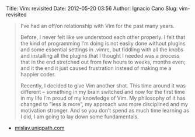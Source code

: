 Title: Vim: revisited
Date: 2012-05-20 03:56
Author: Ignacio Cano
Slug: vim-revisited

> I’ve had an off/on relationship with Vim for the past many years.
>
> Before, I never felt like we understood each other properly. I felt
> that the kind of programming I’m doing is not easily done without
> plugins and some essential settings in .vimrc, but fiddling with all
> the knobs and installing all the plugins that I thought I needed was a
> process that in the end stretched out from few hours to weeks, months
> even; and it the end it just caused frustration instead of making me a
> happier coder.
>
> Recently, I decided to give Vim another shot. This time around it was
> different – something in my brain switched and now for the first time
> in my life I’m proud of my knowledge of Vim. My philosophy of it has
> changed to ”less is more”, my approach was more disciplined and my
> motivation stronger. And so you don’t spend as much time learning as I
> did, I am going to lay down some fundamentals.

- [mislav.uniqpath.com][]

  [mislav.uniqpath.com]: http://mislav.uniqpath.com/2011/12/vim-revisited/
    "Vim: revisited"
